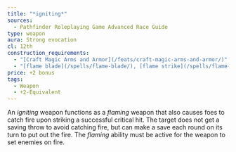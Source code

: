 ```yaml
---
title: "*igniting*"
sources:
  - Pathfinder Roleplaying Game Advanced Race Guide
type: weapon
aura: Strong evocation
cl: 12th
construction_requirements:
  - "[Craft Magic Arms and Armor](/feats/craft-magic-arms-and-armor/)"
  - "[flame blade](/spells/flame-blade/), [flame strike](/spells/flame-strike/), or [fireball](/spells/fireball/)"
price: +2 bonus
tags:
  - Weapon
  - +2-Equivalent
---
```


An *igniting* weapon functions as a *flaming* weapon that also causes foes to catch fire upon striking a successful critical hit. The target does not get a saving throw to avoid catching fire, but can make a save each round on its turn to put out the fire. The *flaming* ability must be active for the weapon to set enemies on fire.
